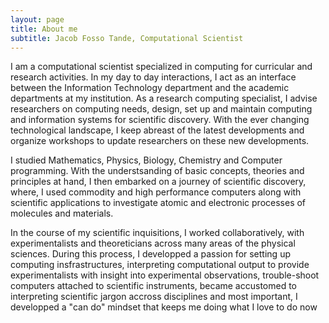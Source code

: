 ```yaml
---
layout: page
title: About me
subtitle: Jacob Fosso Tande, Computational Scientist
---
```

I am a computational scientist specialized in computing for curricular
and research activities. In my day to day interactions, I act as an interface
between the Information Technology department and the academic departments
at my institution. As a research computing specialist, I advise researchers
on computing needs, design, set up and maintain computing and information
systems for scientific discovery. With the ever changing technological
landscape, I keep abreast of the latest developments and organize workshops
to update researchers on these new developments.


I studied Mathematics, Physics, Biology, Chemistry and Computer programming.
With the understsanding of basic concepts, theories and principles at hand, I
then embarked on a journey of scientific discovery, where, I used commodity
and high performance computers along with scientific applications to
investigate atomic and electronic processes of molecules and materials.


In the course of my scientific inquisitions, I worked collaboratively, with
experimentalists and theoreticians across many areas of the physical sciences.
During this process, I developped a passion for setting up computing
insfrastructures, interpreting computational output to provide experimentalists
with insight into experimental observations, trouble-shoot computers attached to
scientific instruments, became accustomed to interpreting scientific jargon
accross disciplines and most important, I developped a "can do" mindset that
keeps me doing what I love to do now

 
